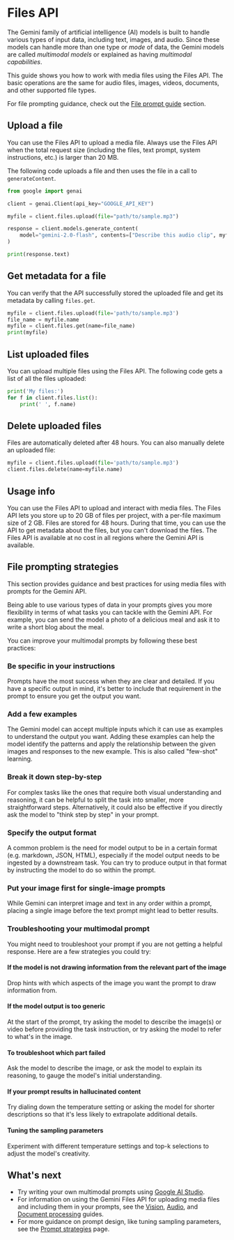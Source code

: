 # Files API

The Gemini family of artificial intelligence (AI) models is built to handle various types of input data, including text, images, and audio. Since these models can handle more than one type or _mode_ of data, the Gemini models are called _multimodal models_ or explained as having _multimodal capabilities_.

This guide shows you how to work with media files using the Files API. The basic operations are the same for audio files, images, videos, documents, and other supported file types.

For file prompting guidance, check out the [File prompt guide](#file-prompting-strategies) section.

## Upload a file

You can use the Files API to upload a media file. Always use the Files API when the total request size (including the files, text prompt, system instructions, etc.) is larger than 20 MB.

The following code uploads a file and then uses the file in a call to `generateContent`.

```python
from google import genai

client = genai.Client(api_key="GOOGLE_API_KEY")

myfile = client.files.upload(file="path/to/sample.mp3")

response = client.models.generate_content(
    model="gemini-2.0-flash", contents=["Describe this audio clip", myfile]
)

print(response.text)
```

## Get metadata for a file

You can verify that the API successfully stored the uploaded file and get its metadata by calling `files.get`.

```python
myfile = client.files.upload(file='path/to/sample.mp3')
file_name = myfile.name
myfile = client.files.get(name=file_name)
print(myfile)
```

## List uploaded files

You can upload multiple files using the Files API. The following code gets a list of all the files uploaded:

```python
print('My files:')
for f in client.files.list():
    print(' ', f.name)
```

## Delete uploaded files

Files are automatically deleted after 48 hours. You can also manually delete an uploaded file:

```python
myfile = client.files.upload(file='path/to/sample.mp3')
client.files.delete(name=myfile.name)
```

## Usage info

You can use the Files API to upload and interact with media files. The Files API lets you store up to 20 GB of files per project, with a per-file maximum size of 2 GB. Files are stored for 48 hours. During that time, you can use the API to get metadata about the files, but you can't download the files. The Files API is available at no cost in all regions where the Gemini API is available.

## File prompting strategies

This section provides guidance and best practices for using media files with prompts for the Gemini API.

Being able to use various types of data in your prompts gives you more flexibility in terms of what tasks you can tackle with the Gemini API. For example, you can send the model a photo of a delicious meal and ask it to write a short blog about the meal.

You can improve your multimodal prompts by following these best practices:

### Be specific in your instructions

Prompts have the most success when they are clear and detailed. If you have a specific output in mind, it's better to include that requirement in the prompt to ensure you get the output you want.

### Add a few examples

The Gemini model can accept multiple inputs which it can use as examples to understand the output you want. Adding these examples can help the model identify the patterns and apply the relationship between the given images and responses to the new example. This is also called "few-shot" learning.

### Break it down step-by-step

For complex tasks like the ones that require both visual understanding and reasoning, it can be helpful to split the task into smaller, more straightforward steps. Alternatively, it could also be effective if you directly ask the model to "think step by step" in your prompt.

### Specify the output format

A common problem is the need for model output to be in a certain format (e.g. markdown, JSON, HTML), especially if the model output needs to be ingested by a downstream task. You can try to produce output in that format by instructing the model to do so within the prompt.

### Put your image first for single-image prompts

While Gemini can interpret image and text in any order within a prompt, placing a single image before the text prompt might lead to better results.

### Troubleshooting your multimodal prompt

You might need to troubleshoot your prompt if you are not getting a helpful response. Here are a few strategies you could try:

#### If the model is not drawing information from the relevant part of the image
Drop hints with which aspects of the image you want the prompt to draw information from.

#### If the model output is too generic
At the start of the prompt, try asking the model to describe the image(s) or video before providing the task instruction, or try asking the model to refer to what's in the image.

#### To troubleshoot which part failed
Ask the model to describe the image, or ask the model to explain its reasoning, to gauge the model's initial understanding.

#### If your prompt results in hallucinated content
Try dialing down the temperature setting or asking the model for shorter descriptions so that it's less likely to extrapolate additional details.

#### Tuning the sampling parameters
Experiment with different temperature settings and top-k selections to adjust the model's creativity.

## What's next

- Try writing your own multimodal prompts using [Google AI Studio](http://aistudio.google.com/).
- For information on using the Gemini Files API for uploading media files and including them in your prompts, see the [Vision](https://ai.google.dev/gemini-api/docs/vision), [Audio](https://ai.google.dev/gemini-api/docs/audio), and [Document processing](https://ai.google.dev/gemini-api/docs/document-processing) guides.
- For more guidance on prompt design, like tuning sampling parameters, see the [Prompt strategies](https://ai.google.dev/gemini-api/docs/prompting-strategies) page.